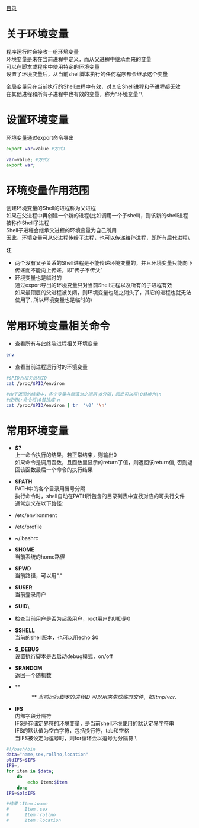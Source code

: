 [目录](../目录.md)

# 关于环境变量 #
程序运行时会接收一组环境变量\
环境变量是未在当前进程中定义，而从父进程中继承而来的变量\
可以在脚本或程序中使用特定的环境变量\
设置了环境变量后，从当前shell脚本执行的任何程序都会继承这个变量

全局变量只在当前执行的Shell进程中有效，对其它Shell进程和子进程都无效\
在其他进程和所有子进程中也有效的变量，称为"环境变量"\

# 设置环境变量 #
环境变量通过export命令导出
```bash
export var=value #方式1

var=value; #方式2
export var;
```

# 环境变量作用范围 #
创建环境变量的Shell的进程称为父进程\
如果在父进程中再创建一个新的进程(比如调用一个子shell)，则该新的shell进程被称作Shell子进程\
Shell子进程会继承父进程的环境变量为自己所用\
因此，环境变量可从父进程传给子进程，也可以传递给孙进程，即所有后代进程\

**注**
- 两个没有父子关系的Shell进程是不能传递环境变量的，并且环境变量只能向下传递而不能向上传递，即"传子不传父"
- 环境变量也是临时的\
  通过export导出的环境变量只对当前Shell进程以及所有的子进程有效\
  如果最顶层的父进程被关闭，则环境变量也随之消失了，其它的进程也就无法使用了, 所以环境变量也是临时的\


# 常用环境变量相关命令 #
- 查看所有与此终端进程相关环境变量
```bash
env
```

- 查看当前进程运行时的环境变量
```bash
#$PID为相关进程ID
cat /proc/$PID/environ 

#由于返回的结果中，各个变量与赋值对之间用\0分隔，因此可以将\0替换为\n
#使用tr命令将\0替换成\n
cat /proc/$PID/environ | tr  '\0’ '\n'
```



# 常用环境变量 #

- **$?**\
上一命令执行的结果，若正常结束，则输出0 \
如果命令是调用函数，且函数里显示的return了值，则返回该return值, 否则返回该函数最后一个命令的执行结果


- **$PATH**\
PATH中的各个目录用冒号分隔\
执行命令时，shell自动在PATH所包含的目录列表中查找对应的可执行文件\
通常定义在以下路径: 
- /etc/environment
- /etc/profile
- ~/.bashrc


- **$HOME**\
当前系统的home路径


- **$PWD**\
当前路径，可以用"."					


- **$USER**\
当前登录用户					


- **$UID**\
- 检查当前用户是否为超级用户，root用户的UID是0					
										
- **$SHELL**\
当前的shell版本，也可以用echo $0					


- **$_DEBUG**\
设置执行脚本是否启动debug模式，on/off					
										
- **$RANDOM**\
返回一个随机数					


- **$$**\
当前运行脚本的进程ID \
可以用来生成临时文件，如/tmp/var.$$	

- **IFS**\
内部字段分隔符 \
IFS是存储定界符的环境变量，是当前shell环境使用的默认定界字符串 \
IFS的默认值为空白字符，包括换行符，tab和空格 \
当IFS被设定为逗号时，则for循环会以逗号为分隔符 \
```bash
#!/bash/bin										
data="name,sex,rollno,location"
oldIFS=$IFS
IFS=,
for item in $data;									
	do
		echo Item:$item
	done
IFS=$oldIFS

#结果：Item：name		
#      Item：sex		
#      Item：rollno		
#      Item：location		
```

